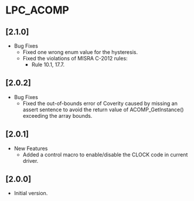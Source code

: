 # LPC_ACOMP

## [2.1.0]

- Bug Fixes
  - Fixed one wrong enum value for the hysteresis.
  - Fixed the violations of MISRA C-2012 rules:
    - Rule 10.1, 17.7.

## [2.0.2]

- Bug Fixes
  - Fixed the out-of-bounds error of Coverity caused by missing an assert sentence to avoid
    the return value of ACOMP_GetInstance() exceeding the array bounds.

## [2.0.1]

- New Features
  - Added a control macro to enable/disable the CLOCK code in current driver.

## [2.0.0]

- Initial version.
